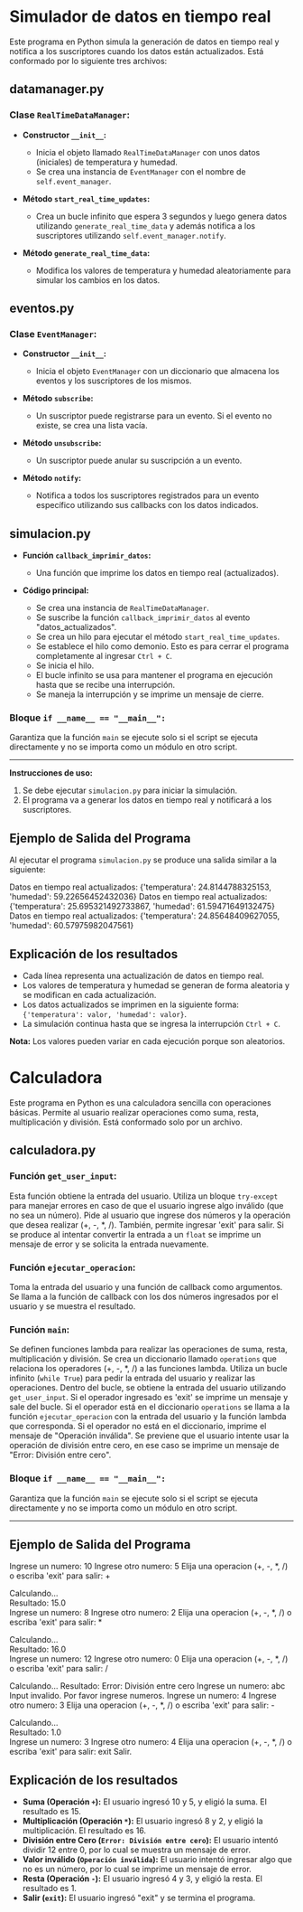 # Simulador de datos en tiempo real

Este programa en Python simula la generación de datos en tiempo real y notifica a los suscriptores cuando los datos están actualizados. Está conformado por lo siguiente tres archivos:

## datamanager.py

### Clase `RealTimeDataManager`:

- **Constructor `__init__`:**
  - Inicia el objeto llamado `RealTimeDataManager` con unos datos (iniciales) de temperatura y humedad.
  - Se crea una instancia de `EventManager` con el nombre de `self.event_manager`.

- **Método `start_real_time_updates`:**
  - Crea un bucle infinito que espera 3 segundos y luego genera datos utilizando `generate_real_time_data` y además notifica a los suscriptores utilizando `self.event_manager.notify`.

- **Método `generate_real_time_data`:**
  - Modifica los valores de temperatura y humedad aleatoriamente para simular los cambios en los datos.

## eventos.py

### Clase `EventManager`:

- **Constructor `__init__`:**
  - Inicia el objeto `EventManager` con un diccionario que almacena los eventos y los suscriptores de los mismos.

- **Método `subscribe`:**
  - Un suscriptor puede registrarse para un evento. Si el evento no existe, se crea una lista vacía.

- **Método `unsubscribe`:**
  - Un suscriptor puede anular su suscripción a un evento.

- **Método `notify`:**
  - Notifica a todos los suscriptores registrados para un evento específico utilizando sus callbacks con los datos indicados.

## simulacion.py

- **Función `callback_imprimir_datos`:**
  - Una función que imprime los datos en tiempo real (actualizados).

- **Código principal:**
  - Se crea una instancia de `RealTimeDataManager`.
  - Se suscribe la función `callback_imprimir_datos` al evento "datos_actualizados".
  - Se crea un hilo para ejecutar el método `start_real_time_updates`.
  - Se establece el hilo como demonio. Esto es para cerrar el programa completamente al ingresar `Ctrl + C`.
  - Se inicia el hilo.
  - El bucle infinito se usa para mantener el programa en ejecución hasta que se recibe una interrupción.
  - Se maneja la interrupción y se imprime un mensaje de cierre.

### Bloque `if __name__ == "__main__":`

Garantiza que la función `main` se ejecute solo si el script se ejecuta directamente y no se importa como un módulo en otro script.

---

**Instrucciones de uso:**

1. Se debe ejecutar `simulacion.py` para iniciar la simulación.
2. El programa va a generar los datos en tiempo real y notificará a los suscriptores.

## Ejemplo de Salida del Programa

Al ejecutar el programa `simulacion.py` se produce una salida similar a la siguiente:

Datos en tiempo real actualizados: {'temperatura': 24.8144788325153, 'humedad': 59.22656452432036}
Datos en tiempo real actualizados: {'temperatura': 25.695321492733867, 'humedad': 61.59471649132475}
Datos en tiempo real actualizados: {'temperatura': 24.85648409627055, 'humedad': 60.57975982047561}


## Explicación de los resultados

- Cada línea representa una actualización de datos en tiempo real.
- Los valores de temperatura y humedad se generan de forma aleatoria y se modifican en cada actualización.
- Los datos actualizados se imprimen en la siguiente forma: `{'temperatura': valor, 'humedad': valor}`.
- La simulación continua hasta que se ingresa la interrupción `Ctrl + C`.

**Nota:** Los valores pueden variar en cada ejecución porque son aleatorios.

# Calculadora

Este programa en Python es una calculadora sencilla con operaciones básicas. Permite al usuario realizar operaciones como suma, resta, multiplicación y división. Está conformado solo por un archivo.

## calculadora.py

### Función `get_user_input`:

Esta función obtiene la entrada del usuario. Utiliza un bloque `try-except` para manejar errores en caso de que el usuario ingrese algo inválido (que no sea un número). Pide al usuario que ingrese dos números y la operación que desea realizar (+, -, *, /). También, permite ingresar 'exit' para salir. Si se produce al intentar convertir la entrada a un `float` se imprime un mensaje de error y se solicita la entrada nuevamente.

### Función `ejecutar_operacion`:

Toma la entrada del usuario y una función de callback como argumentos. Se llama a la función de callback con los dos números ingresados por el usuario y se muestra el resultado.

### Función `main`:

Se definen funciones lambda para realizar las operaciones de suma, resta, multiplicación y división. Se crea un diccionario llamado `operations` que relaciona los operadores (+, -, *, /) a las funciones lambda. Utiliza un bucle infinito (`while True`) para pedir la entrada del usuario y realizar las operaciones. Dentro del bucle, se obtiene la entrada del usuario utilizando `get_user_input`. Si el operador ingresado es 'exit' se imprime un mensaje y sale del bucle. Si el operador está en el diccionario `operations` se llama a la función `ejecutar_operacion` con la entrada del usuario y la función lambda que corresponda. Si el operador no está en el diccionario, imprime el mensaje de "Operación inválida". Se previene que el usuario intente usar la operación de división entre cero, en ese caso se imprime un mensaje de "Error: División entre cero".

### Bloque `if __name__ == "__main__":`

Garantiza que la función `main` se ejecute solo si el script se ejecuta directamente y no se importa como un módulo en otro script.

---

## Ejemplo de Salida del Programa

Ingrese un numero: 10
Ingrese otro numero: 5
Elija una operacion (+, -, *, /) o escriba 'exit' para salir: +

Calculando...      
Resultado: 15.0    
Ingrese un numero: 8
Ingrese otro numero: 2
Elija una operacion (+, -, *, /) o escriba 'exit' para salir: *

Calculando...      
Resultado: 16.0    
Ingrese un numero: 12
Ingrese otro numero: 0
Elija una operacion (+, -, *, /) o escriba 'exit' para salir: /

Calculando...
Resultado: Error: División entre cero
Ingrese un numero: abc
Input invalido. Por favor ingrese numeros.
Ingrese un numero: 4
Ingrese otro numero: 3
Elija una operacion (+, -, *, /) o escriba 'exit' para salir: -

Calculando...      
Resultado: 1.0     
Ingrese un numero: 3
Ingrese otro numero: 4
Elija una operacion (+, -, *, /) o escriba 'exit' para salir: exit 
Salir.

## Explicación de los resultados

- **Suma (Operación `+`):** El usuario ingresó 10 y 5, y eligió la suma. El resultado es 15.
- **Multiplicación (Operación `*`):** El usuario ingresó 8 y 2, y eligió la multiplicación. El resultado es 16.
- **División entre Cero (`Error: División entre cero`):** El usuario intentó dividir 12 entre 0, por lo cual se muestra un mensaje de error.
- **Valor inválido (`Operación inválida`):** El usuario intentó ingresar algo que no es un número, por lo cual se imprime un mensaje de error.
- **Resta (Operación `-`):** El usuario ingresó 4 y 3, y eligió la resta. El resultado es 1.
- **Salir (`exit`):** El usuario ingresó "exit" y se termina el programa.
